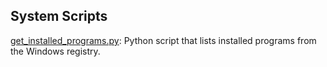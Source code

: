 ## System Scripts

[get_installed_programs.py](get_installed_programs.py): Python script that lists installed programs from the Windows registry.